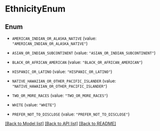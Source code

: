 # EthnicityEnum

## Enum


* `AMERICAN_INDIAN_OR_ALASKA_NATIVE` (value: `"AMERICAN_INDIAN_OR_ALASKA_NATIVE"`)

* `ASIAN_OR_INDIAN_SUBCONTINENT` (value: `"ASIAN_OR_INDIAN_SUBCONTINENT"`)

* `BLACK_OR_AFRICAN_AMERICAN` (value: `"BLACK_OR_AFRICAN_AMERICAN"`)

* `HISPANIC_OR_LATINO` (value: `"HISPANIC_OR_LATINO"`)

* `NATIVE_HAWAIIAN_OR_OTHER_PACIFIC_ISLANDER` (value: `"NATIVE_HAWAIIAN_OR_OTHER_PACIFIC_ISLANDER"`)

* `TWO_OR_MORE_RACES` (value: `"TWO_OR_MORE_RACES"`)

* `WHITE` (value: `"WHITE"`)

* `PREFER_NOT_TO_DISCLOSE` (value: `"PREFER_NOT_TO_DISCLOSE"`)


[[Back to Model list]](../README.md#documentation-for-models) [[Back to API list]](../README.md#documentation-for-api-endpoints) [[Back to README]](../README.md)


